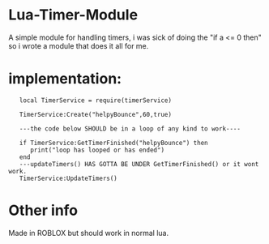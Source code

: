 # Lua-Timer-Module
A simple module for handling timers, i was sick of doing the "if a &lt;= 0 then" so i wrote a module that does it all for me.

# implementation:

       local TimerService = require(timerService)

       TimerService:Create("helpyBounce",60,true)

       ---the code below SHOULD be in a loop of any kind to work----
       
       if TimerService:GetTimerFinished("helpyBounce") then
          print("loop has looped or has ended")
       end
       ---updateTimers() HAS GOTTA BE UNDER GetTimerFinished() or it wont work.
       TimerService:UpdateTimers()
       
# Other info

Made in ROBLOX but should work in normal lua.
